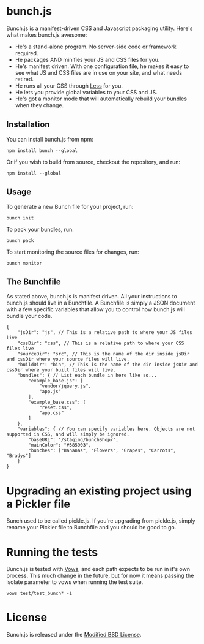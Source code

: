 # bunch.js

Bunch.js is a manifest-driven CSS and Javascript packaging utility. Here's what makes bunch.js awesome:

- He's a stand-alone program. No server-side code or framework required. 
- He packages AND minifies your JS and CSS files for you. 
- He's manifest driven. With one configuration file, he makes it easy to see what JS and CSS files are in use on your site, and what needs retired.
- He runs all your CSS through [Less](http://lesscss.org/) for you.
- He lets you provide global variables to your CSS and JS.
- He's got a monitor mode that will automatically rebuild your bundles when they change. 

## Installation

You can install bunch.js from npm: 

	npm install bunch --global
	
Or if you wish to build from source, checkout the repository, and run:

	npm install --global

## Usage

To generate a new Bunch file for your project, run:

	bunch init

To pack your bundles, run:

	bunch pack

To start monitoring the source files for changes, run:

	bunch monitor
	
## The Bunchfile

As stated above, bunch.js is manifest driven. All your instructions to bunch.js should live in a Bunchfile. A Bunchfile is simply a JSON document with a few specific variables that allow you to control how bunch.js will bundle your code. 

	{
		"jsDir": "js", // This is a relative path to where your JS files live
		"cssDir": "css", // This is a relative path to where your CSS files live
		"sourceDir": "src", // This is the name of the dir inside jsDir and cssDir where your source files will live.
		"buildDir": "bin", // This is the name of the dir inside jsDir and cssDir where your built files will live.
		"bundles": { // List each bundle in here like so...
			"example_base.js": [
				"vendor/jquery.js",
				"app.js"
			],
			"example_base.css": [
				"reset.css",
				"app.css"
			]
		},
		"variables": { // You can specify variables here. Objects are not supported in CSS, and will simply be ignored.
			"baseURL": "/staging/bunchShop/",
			"mainColor": "#385903",
			"bunches": ["Bananas", "Flowers", "Grapes", "Carrots", "Bradys"]
		}
	}
	
# Upgrading an existing project using a Pickler file

Bunch used to be called pickle.js. If you're upgrading from pickle.js, simply rename your Pickler file to Bunchfile and you should be good to go. 


# Running the tests

Bunch.js is tested with [Vows](http://vowsjs.org/), and each path expects to be run in it's own process. This much change in the future, but for now it means passing the isolate parameter to vows when running the test suite. 

	vows test/test_bunch* -i


# License

Bunch.js is released under the [Modified BSD License](https://github.com/thebarbariangroup/bunch.js/blob/master/LICENSE).